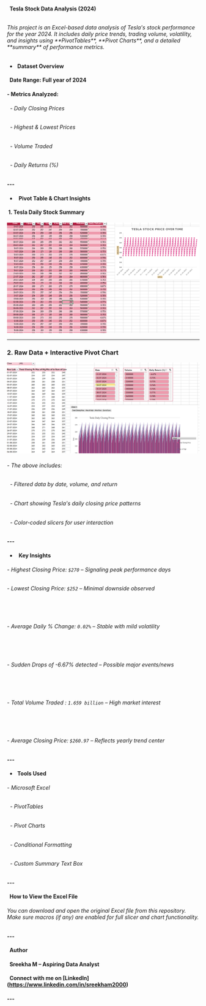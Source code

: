 #### &nbsp; Tesla Stock Data Analysis (2024)

###### 

###### This project is an Excel-based data analysis of Tesla's stock performance for the year 2024. It includes daily price trends, trading volume, volatility, and insights using \*\*PivotTables\*\*, \*\*Pivot Charts\*\*, and a detailed \*\*summary\*\* of performance metrics.

###### 

* #### &nbsp;Dataset Overview

#### 

#### &nbsp;  Date Range: Full year of 2024  



#### \-  Metrics Analyzed:



###### &nbsp; - Daily Closing Prices

###### &nbsp; - Highest \& Lowest Prices

###### &nbsp; - Volume Traded

###### &nbsp; - Daily Returns (%)

#### 

#### ---

#### 

* #### &nbsp; Pivot Table \& Chart Insights

#### 

#### &nbsp;1. Tesla Daily Stock Summary  
![Tesla Summary](tesla_summary.png)

---

### 2. Raw Data + Interactive Pivot Chart  
![Tesla Pivot Chart](Tesla_pivot_chart.png)
#### 

###### \- The above includes:

###### &nbsp; - Filtered data by date, volume, and return

###### &nbsp; - Chart showing Tesla's daily closing price patterns

###### &nbsp; - Color-coded slicers for user interaction

###### 

#### ---

#### 

* #### &nbsp; Key Insights

#### 

###### \-  Highest Closing Price: `$270` – Signaling peak performance days  

###### 

###### \- Lowest Closing Price: `$252` – Minimal downside observed

###### &nbsp; 

###### \- Average Daily % Change: `0.02%` – Stable with mild volatility 

###### &nbsp;

###### \- Sudden Drops of -6.67%  detected – Possible major events/news

###### &nbsp; 

###### \- Total Volume Traded : `1.659 billion` – High market interest 

###### &nbsp;

###### \- Average Closing Price: `$260.97` – Reflects yearly trend center

###### 

#### ---

#### 

* #### &nbsp;Tools Used

#### 

###### \- Microsoft Excel

###### &nbsp; - PivotTables

###### &nbsp; - Pivot Charts

###### &nbsp; - Conditional Formatting

###### &nbsp; - Custom Summary Text Box

#### 

#### ---

#### 

#### &nbsp; How to View the Excel File

#### 

###### You can download and open the original Excel file from this repository. Make sure macros (if any) are enabled for full slicer and chart functionality.

#### 

#### ---

#### 

#### &nbsp;    Author

#### 

#### &nbsp; Sreekha M – Aspiring Data Analyst  

#### &nbsp; Connect with me on \[LinkedIn](https://www.linkedin.com/in/sreekham2000)

#### 

#### ---

#### 



